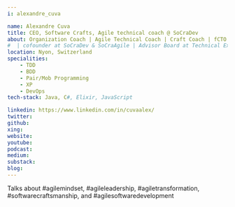 ```yaml
---
i: alexandre_cuva

name: Alexandre Cuva
title: CEO, Software Crafts, Agile technical coach @ SoCraDev
about: Organization Coach | Agile Technical Coach | Craft Coach | fCTO | Pragmatic | TDD/DDD/BDD | Event Storming facilitator | eXtreme Programming
#  | cofounder at SoCraDev & SoCraAgile | Advisor Board at Technical Excellence
location: Nyon, Switzerland
specialities:
    - TDD
    - BDD
    - Pair/Mob Programming
    - XP
    - DevOps
tech-stack: Java, C#, Elixir, JavaScript

linkedin: https://www.linkedin.com/in/cuvaalex/
twitter:
github:
xing:
website:
youtube:
podcast:
medium:
substack:
blog:
---
```


Talks about #agilemindset, #agileleadership, #agiletransformation, #softwarecraftsmanship, and #agilesoftwaredevelopment
